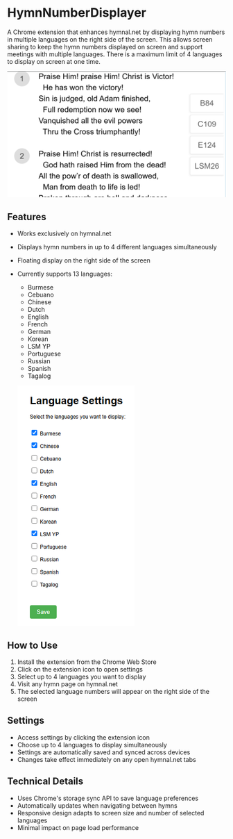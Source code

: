 # HymnNumberDisplayer
A Chrome extension that enhances hymnal.net by displaying hymn numbers in multiple languages on the right side of the screen.  This allows screen sharing to keep the hymn numbers displayed on screen and support meetings with multiple languages.  There is a maximum limit of 4 languages to display on screen at one time.

![Hymn page with language numbers displayed](screenshots/image_02.png)

## Features

- Works exclusively on hymnal.net
- Displays hymn numbers in up to 4 different languages simultaneously
- Floating display on the right side of the screen
- Currently supports 13 languages:
  - Burmese
  - Cebuano
  - Chinese
  - Dutch
  - English
  - French
  - German
  - Korean
  - LSM YP
  - Portuguese
  - Russian
  - Spanish
  - Tagalog

  ![Extension settings page](screenshots/settings_01.png)


## How to Use

1. Install the extension from the Chrome Web Store
2. Click on the extension icon to open settings
3. Select up to 4 languages you want to display
4. Visit any hymn page on hymnal.net
5. The selected language numbers will appear on the right side of the screen

## Settings

- Access settings by clicking the extension icon
- Choose up to 4 languages to display simultaneously
- Settings are automatically saved and synced across devices
- Changes take effect immediately on any open hymnal.net tabs

## Technical Details

- Uses Chrome's storage sync API to save language preferences
- Automatically updates when navigating between hymns
- Responsive design adapts to screen size and number of selected languages
- Minimal impact on page load performance